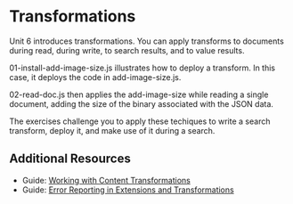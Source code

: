 # Transformations

Unit 6 introduces transformations. You can apply transforms to documents 
during read, during write, to search results, and to value results.

01-install-add-image-size.js illustrates how to deploy a transform. In this
case, it deploys the code in add-image-size.js.

02-read-doc.js then applies the add-image-size while reading a single document,
adding the size of the binary associated with the JSON data.

The exercises challenge you to apply these techiques to write a search
transform, deploy it, and make use of it during a search.

## Additional Resources

- Guide: [Working with Content Transformations](http://docs.marklogic.com/guide/node-dev/extensions#id_78179)
- Guide: [Error Reporting in Extensions and Transformations](http://docs.marklogic.com/guide/node-dev/extensions#id_19650)
